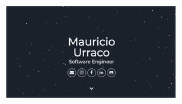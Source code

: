 
  <img src="https://github.com/murraco/jekyll-theme-minimal-resume/blob/master/screenshot.png" width="90%" />
</p>

